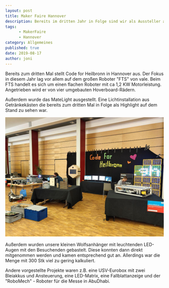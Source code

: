 ```yaml
---
layout: post
title: Maker Faire Hannover
description: Bereits im dritten Jahr in Folge sind wir als Aussteller auf der Maker Faire in Hannover
tags: 
      - MakerFaire
      - Hannover
category: Allgemeines  
published: true
date: 2019-08-17
author: joni
---
```


Bereits zum dritten Mal stellt Code for Heilbronn in Hannover aus. Der Fokus in diesem Jahr lag vor allem auf dem großen Roboter "FTS" von vale.
Beim FTS handelt es sich um einen flachen Roboter mit ca 1,2 KW Motorleistung. Angetrieben wird er von vier umgebauten Hoverboard-Rädern.

Außerdem wurde das MateLight ausgestellt. Eine Lichtinstallation aus Getränkekästen die bereits zum dritten Mal in Folge als Highlight auf dem Stand zu sehen war.

![bild](/uploads/post_media/makerfaire-2019.jpg)

Außerdem wurden unsere kleinen Wolfsanhänger mit leuchtenden LED-Augen mit den Besuchenden gebastelt. Diese konnten dann direkt mitgenommen werden und kamen entsprechend gut an. Allerdings war die Menge mit 300 Stk viel zu gering kalkuliert.

Andere vorgestellte Projekte waren z.B. eine USV-Eurobox mit zwei Bleiakkus und Ansteuerung, eine LED-Matrix, eine Fallblattanzeige und der "RoboMech" - Roboter für die Messe in AbuDhabi.

